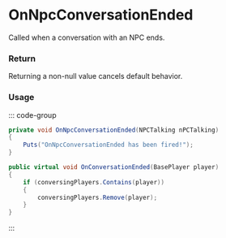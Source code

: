 # OnNpcConversationEnded
<Badge type="info" text="NPC"/><Badge type="danger" text="Carbon Compatible"/><Badge type="warning" text="Oxide Compatible"/>
Called when a conversation with an NPC ends.

### Return
Returning a non-null value cancels default behavior.

### Usage
::: code-group
```csharp [Example]
private void OnNpcConversationEnded(NPCTalking nPCTalking)
{
	Puts("OnNpcConversationEnded has been fired!");
}
```
```csharp [Source — Assembly-CSharp @ NPCTalking]
public virtual void OnConversationEnded(BasePlayer player)
{
	if (conversingPlayers.Contains(player))
	{
		conversingPlayers.Remove(player);
	}
}

```
:::
